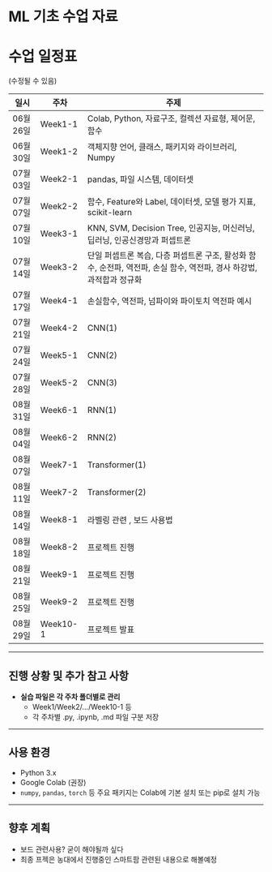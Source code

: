 # ML 기초 수업 자료

# 수업 일정표 
(수정될 수 있음)

| 일시       | 주차     | 주제                                      |
|------------|----------|-------------------------------------------|
| 06월 26일  | Week1-1  | Colab, Python, 자료구조, 컬렉션 자료형, 제어문, 함수       |
| 06월 30일  | Week1-2  | 객체지향 언어, 클래스, 패키지와 라이브러리, Numpy               |
| 07월 03일  | Week2-1  | pandas, 파일 시스템, 데이터셋             |
| 07월 07일  | Week2-2  | 함수, Feature와 Label, 데이터셋, 모델 평가 지표, scikit-learn          |
| 07월 10일  | Week3-1  | KNN, SVM, Decision Tree, 인공지능, 머신러닝, 딥러닝, 인공신경망과 퍼셉트론              |
| 07월 14일  | Week3-2  | 단일 퍼셉트론 복습, 다층 퍼셉트론 구조, 활성화 함수, 순전파, 역전파, 손실 함수, 역전파, 경사 하강법, 과적합과 정규화                         |
| 07월 17일  | Week4-1  | 손실함수, 역전파, 넘파이와 파이토치 역전파 예시                                         |
| 07월 21일  | Week4-2  | CNN(1)                                          |
| 07월 24일  | Week5-1  | CNN(2)                                          |
| 07월 28일  | Week5-2  | CNN(3)                                          |
| 08월 31일  | Week6-1  | RNN(1)                                          |
| 08월 04일  | Week6-2  | RNN(2)                                          |
| 08월 07일  | Week7-1  | Transformer(1)                                          |
| 08월 11일  | Week7-2  | Transformer(2)                                          |
| 08월 14일  | Week8-1  | 라벨링 관련 , 보드 사용법                            |
| 08월 18일  | Week8-2  | 프로젝트 진행                                      |
| 08월 21일  | Week9-1  | 프로젝트 진행                             |
| 08월 25일  | Week9-2  | 프로젝트 진행                             |
| 08월 29일  | Week10-1 | 프로젝트 발표                             |

---

## 진행 상황 및 추가 참고 사항

- **실습 파일은 각 주차 폴더별로 관리**  
  - Week1/Week2/.../Week10-1 등
  - 각 주차별 .py, .ipynb, .md 파일 구분 저장

---

## 사용 환경
- Python 3.x
- Google Colab (권장)
- `numpy`, `pandas`, `torch` 등 주요 패키지는 Colab에 기본 설치 또는 pip로 설치 가능

---

## 향후 계획
- 보드 관련사용? 굳이 해야될까 싶다
- 최종 프젝은 농대에서 진행중인 스마트팜 관련된 내용으로 해볼예정
